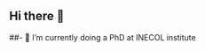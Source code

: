 ## Hi there 👋
##- 🔭 I’m currently doing a PhD at INECOL institute
<!--





- 🌱 I’m currently learning R and Python
- 👯 I’m looking to collaborate on Fish evolution and general Science
- 🤔 I’m looking for help with ...
- 💬 Ask me about ...
- 📫 How to reach me: ...
- 😄 Pronouns: ...
- ⚡ Fun fact: ...
-->
